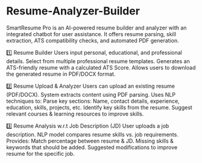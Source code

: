# Resume-Analyzer-Builder


SmartResume Pro is an AI-powered resume builder and analyzer with an integrated chatbot for user assistance. It offers resume parsing, skill extraction, ATS compatibility checks, and automated PDF generation.

1️⃣ Resume Builder
Users input personal, educational, and professional details.
Select from multiple professional resume templates.
Generates an ATS-friendly resume with a calculated ATS Score.
Allows users to download the generated resume in PDF/DOCX format.

2️⃣ Resume Upload & Analyzer
Users can upload an existing resume (PDF/DOCX).
System extracts content using PDF parsing.
Uses NLP techniques to:
Parse key sections: Name, contact details, experience, education, skills, projects, etc.
Identify key skills from the resume.
Suggest relevant courses & learning resources to improve skills.

3️⃣ Resume Analysis w.r.t Job Description (JD)
User uploads a job description.
NLP model compares resume skills vs. job requirements.
Provides:
Match percentage between resume & JD.
Missing skills & keywords that should be added.
Suggested modifications to improve resume for the specific job.
